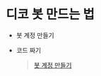# 디코 봇 만드는 법

- 봇 계정 만들기
- 코드 짜기

  > [봇 계정 만들기](https://github.com/Rung2ne/How-2-make-Discord-Bots/blob/main/%EB%B4%87%20%EA%B3%84%EC%A0%95%20%EB%A7%8C%EB%93%A4%EA%B8%B0.md)
